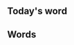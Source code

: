 ## Today's word

<v-dict-today></v-dict-today>

## Words

<div>
  <div v-for="word in vocabulary" style="margin-bottom: 1rem;">
    <v-dict :word="word" :show-origin="true" :show-meanings="true"></v-dict>
  </div>
</div>
